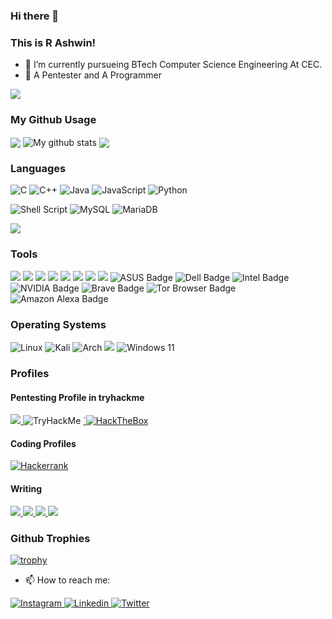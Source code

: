 ### Hi there 👋

### This is R Ashwin!
- 🌱 I’m currently pursueing BTech Computer Science Engineering At CEC.
- 🌱 A Pentester and A Programmer


![](https://komarev.com/ghpvc/?username=ashwin417&color=blueviolet)

### My Github Usage

<img align="center" src="https://github-readme-stats.vercel.app/api/top-langs/?username=ashwin417&layout=compact&theme=cobalt&hide_border=false"/>
<img align="Center" src="https://github-readme-streak-stats.herokuapp.com?user=ashwin417&theme=vue-dark&hide_border=false&date_format=M%20j%5B%2C%20Y%5D" alt="My github stats" />
<img align = "center" src="https://github-readme-stats.vercel.app/api?username=ashwin417&show_icons=true&theme=tokyonight"/>

### Languages

![C](https://img.shields.io/badge/c-%2300599C.svg?style=for-the-badge&logo=c&logoColor=white)
![C++](https://img.shields.io/badge/c++-%2300599C.svg?style=for-the-badge&logo=c%2B%2B&logoColor=white)
![Java](https://img.shields.io/badge/java-%23ED8B00.svg?style=for-the-badge&logo=java&logoColor=white)
![JavaScript](https://img.shields.io/badge/javascript-%23323330.svg?style=for-the-badge&logo=javascript&logoColor=%23F7DF1E)
![Python](https://img.shields.io/badge/python-3670A0?style=for-the-badge&logo=python&logoColor=ffdd54)

![Shell Script](https://img.shields.io/badge/shell_script-%23121011.svg?style=for-the-badge&logo=gnu-bash&logoColor=white)
![MySQL](https://img.shields.io/badge/mysql-%2300f.svg?style=for-the-badge&logo=mysql&logoColor=white)
![MariaDB](https://img.shields.io/badge/MariaDB-003545?style=for-the-badge&logo=mariadb&logoColor=white)


<img align="center" src="https://github-readme-stats.vercel.app/api/top-langs/?username=ashwin417&layout=compact&theme=cobalt&hide_border=false" />

### Tools

<img src= "https://img.shields.io/badge/Firefox_Browser-FF7139?style=for-the-badge&logo=Firefox-Browser&logoColor=white"/> <img src= "https://img.shields.io/badge/dell%20laptop-007DB8?style=for-the-badge&logo=dell&logoColor=white"/>
<img src= "https://img.shields.io/badge/GitHub-100000?style=for-the-badge&logo=github&logoColor=white"/>
<img src= "https://img.shields.io/badge/Flutter-02569B?style=for-the-badge&logo=flutter&logoColor=white"/>
<img src= "https://img.shields.io/badge/VIM-%2311AB00.svg?&style=for-the-badge&logo=vim&logoColor=white"/>
<img src= "https://img.shields.io/badge/VSCode-0078D4?style=for-the-badge&logo=visual%20studio%20code&logoColor=white"/>
<img src= "https://img.shields.io/badge/Android_Studio-3DDC84?style=for-the-badge&logo=android-studio&logoColor=white"/>
<img src= "https://img.shields.io/badge/Canva-%2300C4CC.svg?&style=for-the-badge&logo=Canva&logoColor=white"/>
![ASUS Badge](https://img.shields.io/badge/ASUS-000?logo=asus&logoColor=fff&style=for-the-badge)
![Dell Badge](https://img.shields.io/badge/Dell-007DB8?logo=dell&logoColor=fff&style=for-the-badge)
![Intel Badge](https://img.shields.io/badge/Intel-0071C5?logo=intel&logoColor=fff&style=for-the-badge)
![NVIDIA Badge](https://img.shields.io/badge/NVIDIA-76B900?logo=nvidia&logoColor=fff&style=for-the-badge)
![Brave Badge](https://img.shields.io/badge/Brave-FB542B?logo=brave&logoColor=fff&style=for-the-badge)
![Tor Browser Badge](https://img.shields.io/badge/Tor%20Browser-7D4698?logo=torbrowser&logoColor=fff&style=for-the-badge)
![Amazon Alexa Badge](https://img.shields.io/badge/Amazon%20Alexa-00CAFF?logo=amazonalexa&logoColor=fff&style=for-the-badge)

### Operating Systems

![Linux](https://img.shields.io/badge/Linux-FCC624?style=for-the-badge&logo=linux&logoColor=black) ![Kali](https://img.shields.io/badge/Kali-268BEE?style=for-the-badge&logo=kalilinux&logoColor=white) ![Arch](https://img.shields.io/badge/Arch%20Linux-1793D1?logo=arch-linux&logoColor=fff&style=for-the-badge) 
<img src ="https://img.shields.io/badge/Android-3DDC84?style=for-the-badge&logo=android&logoColor=white"/> ![Windows 11](https://img.shields.io/badge/Windows%2011-%230079d5.svg?style=for-the-badge&logo=Windows%2011&logoColor=white)


### Profiles 

#### Pentesting Profile in tryhackme
<a href="https://tryhackme.com/p/ashwinr7603">
      <img src= "https://img.shields.io/badge/TryHackMe-212C42?logo=tryhackme&logoColor=fff&style=for-the-badge"/>
   <a/>  <img src="https://tryhackme-badges.s3.amazonaws.com/ashwinr7603.png" alt="TryHackMe">

<a href="https://app.hackthebox.com/profile/986042">
`<img
   alt="HackTheBox"
    src="https://img.shields.io/badge/HackTheBox-111927?style=for-the-badge&logo=Hack%20The%20Box&logoColor=9FEF00"
  />
 </a> 

#### Coding Profiles
<a href="https://www.hackerrank.com/ashwinr2">
<img
   alt="Hackerrank"
    src="https://img.shields.io/badge/-Hackerrank-2EC866?style=for-the-badge&logo=HackerRank&logoColor=white"
  />
 </a>
 
 #### Writing 
 <a href ="https://dev.to/ashwin_r7">
      <img src = "https://img.shields.io/badge/dev.to-0A0A0A?style=for-the-badge&logo=devdotto&logoColor=white"/> 
  </a>
 <a href ="https://medium.com/@ash60495/about">
   <img src = "https://img.shields.io/badge/Medium-12100E?style=for-the-badge&logo=medium&logoColor=white"/> 
  </a>
  <a href = "https://auth.geeksforgeeks.org/user/6tjezlmublotaltdtkmjy6exsv2012qu33t1t3i0/">
   <img src = "https://img.shields.io/badge/GeeksforGeeks-298D46?style=for-the-badge&logo=geeksforgeeks&logoColor=white"/>
  </a>
  <a href="https://www.wattpad.com/user/AshwinR5">
      <img src = "https://img.shields.io/badge/Wattpad-FF500A?logo=wattpad&logoColor=fff&style=for-the-badge"/>
   </a>

### Github Trophies

[![trophy](https://github-profile-trophy.vercel.app/?username=ashwin417&no-bg=true&row=2&column=3)](https://github-profile-trophy.vercel.app/?username=ashwin417&no-bg=true&row=2&column=3)





- 📫 How to reach me:

<a href="https://www.instagram.com/ashu._.r7">
  <img
    alt="Instagram"
    src="https://img.shields.io/badge/Instagram-E4405F?logo=instagram&logoColor=white&style=for-the-badge"
  />
</a>
<a href="https://www.linkedin.com/in/ashwin-r-982926205//">
  <img
    alt="Linkedin"
    src="https://img.shields.io/badge/linkedin-0077B5?logo=linkedin&logoColor=white&style=for-the-badge"
  />
  
</a>

<a href="https://www.twitter.com/ashwin_r7//">
  <img
    alt="Twitter"
    src="https://img.shields.io/badge/Twitter-%231DA1F2.svg?style=for-the-badge&logo=Twitter&logoColor=white"
  />
  
</a>




<!--
**ashwin417/ashwin417** is a ✨ _special_ ✨ repository because its `README.md` (this file) appears on your GitHub profile.-->

<!-- <audio controls autoplay loop>
  <source src="path/your_song.mp3" type="audio/ogg">
  <embed src="path/your_song.mp3" autostart="true" loop="true" hidden="true"> 
</audio>
